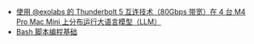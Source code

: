 - [使用 @exolabs 的 Thunderbolt 5 互连技术（80Gbps 带宽）在 4 台 M4 Pro Mac Mini 上分布运行大语言模型（LLM）](https://x.com/dotey/status/1855319070914326587)
- [Bash 脚本编程基础](https://x.com/sysxplore/status/1855296245348397250)